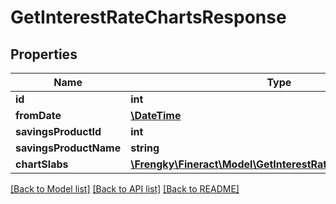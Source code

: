 # GetInterestRateChartsResponse

## Properties
Name | Type | Description | Notes
------------ | ------------- | ------------- | -------------
**id** | **int** |  | [optional] 
**fromDate** | [**\DateTime**](\DateTime.md) |  | [optional] 
**savingsProductId** | **int** |  | [optional] 
**savingsProductName** | **string** |  | [optional] 
**chartSlabs** | [**\Frengky\Fineract\Model\GetInterestRateChartsChartSlabs[]**](GetInterestRateChartsChartSlabs.md) |  | [optional] 

[[Back to Model list]](../../README.md#documentation-for-models) [[Back to API list]](../../README.md#documentation-for-api-endpoints) [[Back to README]](../../README.md)

